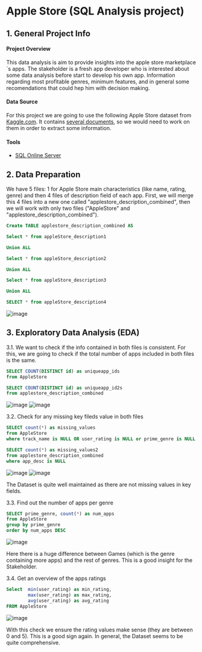 # Apple Store (SQL Analysis project)

## 1. General Project Info
#### Project Overview
This data analysis is aim to provide insights into the apple store marketplace´s apps. The stakeholder is a fresh app developer who is interested about some data analysis before start to develop his own app. Information regarding most profitable genres, minimum features, and in general some recomendations that could hep him with decision making.

#### Data Source 
For this project we are going to use the following Apple Store dataset from [Kaggle.com](https://www.kaggle.com). It contains [several documents](https://github.com/Albertokam/SQL_applestore/tree/Images), so we would need to work on them in order to extract some information.

#### Tools
- [SQL Online Server](https://sqliteonline.com/)


## 2. Data Preparation
We have 5 files: 1 for Apple Store main characteristics (like name, rating, genre) and then 4 files of description field of each app. 
First, we will merge this 4 files into a new one called "applestore_description_combined", then we will work with only two files ("AppleStore" and "applestore_description_combined").

```sql
Create TABLE applestore_description_combined AS

Select * from appleStore_description1

Union ALL

Select * from appleStore_description2

Union ALL

Select * from appleStore_description3

Union ALL

SELECT * from appleStore_description4
```
![image](https://github.com/Albertokam/SQL_applestore/assets/149379816/caedc6f7-89ba-4bcd-ba04-57ca4cdd8ecd)

## 3. Exploratory Data Analysis (EDA)
3.1. We want to check if the info contained in both files is consistent. For this, we are going to check if the total number of apps included in both files is the same.
```sql
SELECT COUNT(DISTINCT id) as uniqueapp_ids
from AppleStore

SELECT COUNT(DISTINCT id) as uniqueapp_id2s
from applestore_description_combined
````
![image](https://github.com/Albertokam/SQL_applestore/assets/149379816/025b34a5-9821-4c81-9e86-bdeb6c60413a)
![image](https://github.com/Albertokam/SQL_applestore/assets/149379816/c8107b40-bed9-4e89-952b-4ccdb1579094)

3.2. Check for any missing key fileds value in both files
```sql
SELECT count(*) as missing_values
from AppleStore
where track_name is NULL OR user_rating is NULL or prime_genre is NULL

SELECT count(*) as missing_values2
from applestore_description_combined
where app_desc is NULL
```

![image](https://github.com/Albertokam/SQL_applestore/assets/149379816/808bc5c9-ba66-41d9-a39b-026de16b2ddc)
![image](https://github.com/Albertokam/SQL_applestore/assets/149379816/0b237ede-9edc-4ca5-bb1d-a6efa8eff1aa)

The Dataset is quite well maintained as there are not missing values in key fields.

3.3. Find out the number of apps per genre 
```sql
SELECT prime_genre, count(*) as num_apps
from AppleStore 
group by prime_genre
order by num_apps DESC
```

![image](https://github.com/Albertokam/SQL_applestore/assets/149379816/d97e3c66-27cd-45b6-b26b-1ed3c4e537e2)

Here there is a huge difference between Games (which is the genre containing more apps) and the rest of genres. This is a good insight for the Stakeholder.

3.4. Get an overview of the apps ratings
```sql
Select  min(user_rating) as min_rating,
		max(user_rating) as max_rating,
        avg(user_rating) as avg_rating
FROM AppleStore
```

![image](https://github.com/Albertokam/SQL_applestore/assets/149379816/e0f4b43f-84c9-47af-aab4-905af5c7922f)

With this check we ensure the rating values make sense (they are between 0 and 5). This is a good sign again. In general, the Dataset seems to be quite comprehensive.








